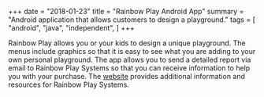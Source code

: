 +++
date = "2018-01-23"
title = "Rainbow Play Android App"
summary = "Android application that allows customers to design a playground."
tags = [
    "android",
    "java",
    "independent",
]
+++

Rainbow Play allows you or your kids to design a unique playground. The menus
include graphics so that it is easy to see what you are adding to your own
personal playground. The app allows you to send a detailed report via email to
Rainbow Play Systems so that you can receive information to help you with your
purchase.  The [website](http://www.rainbowplay.com/) provides additional
information and resources for Rainbow Play Systems.
